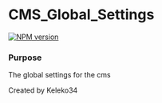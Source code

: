 # CMS_Global_Settings

[![NPM version][npm-image]][npm-url]

### Purpose
The global settings for the cms

<!-- Build -->
<!-- End Build -->

[npm-image]: https://img.shields.io/badge/NPM-0.0.1-green.svg?style=flat-square
[npm-url]: https://npmjs.org/package/KC

Created by Keleko34